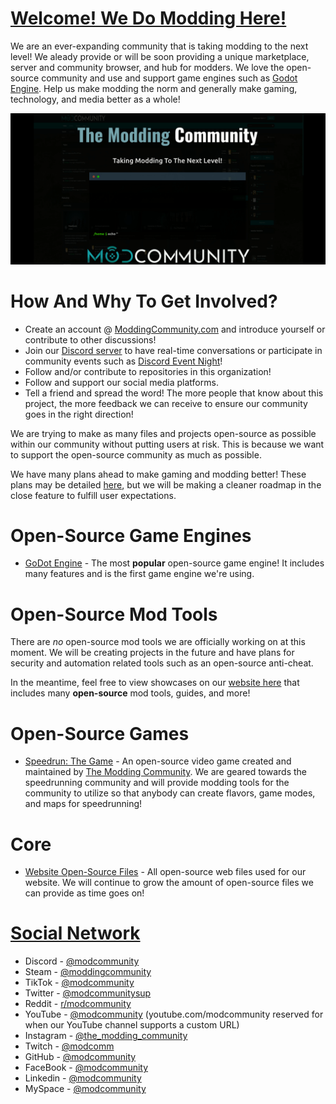 # [Welcome! We Do Modding Here!](https://moddingcommunity.com)
We are an ever-expanding community that is taking modding to the next level! We aleady provide or will be soon providing a unique marketplace, server and community browser, and hub for modders. We love the open-source community and use and support game engines such as [Godot Engine](http://godotengine.org/). Help us make modding the norm and generally make gaming, technology, and media better as a whole!

<a href="https://docs.google.com/presentation/d/e/2PACX-1vSlROYETsWYlJkqM7y9J5qeHRjh6ZY6Liv0RIkxSX6EjQ7X3_kzQFkp3HNHtebks8YAe3e2QV2lBmka/pub" target="_blank"><img src="https://github.com/Deaconn-net/Misc/blob/main/TMC.gif" data-canonical-src="https://github.com/Deaconn-net/Misc/blob/main/TMC.gif" /></a>

# How And Why To Get Involved?
* Create an account @ [ModdingCommunity.com](https://ModdingCommunuity.com) and introduce yourself or contribute to other discussions!
* Join our [Discord server](https://dsc.gg/modcommunity) to have real-time conversations or participate in community events such as [Discord Event Night](https://moddingcommunity.com/forums/calendar/event/1-event-nights-on-discord/)!
* Follow and/or contribute to repositories in this organization!
* Follow and support our social media platforms.
* Tell a friend and spread the word! The more people that know about this project, the more feedback we can receive to ensure our community goes in the right direction!

We are trying to make as many files and projects open-source as possible within our community without putting users at risk. This is because we want to support the open-source community as much as possible.

We have many plans ahead to make gaming and modding better! These plans may be detailed [here](https://github.com/modcommunity/Web-Open-Source), but we will be making a cleaner roadmap in the close feature to fulfill user expectations.

# Open-Source Game Engines
* [GoDot Engine](http://godotengine.org/) - The most **popular** open-source game engine! It includes many features and is the first game engine we're using.

# Open-Source Mod Tools
There are *no* open-source mod tools we are officially working on at this moment. We will be creating projects in the future and have plans for security and automation related tools such as an open-source anti-cheat. 

In the meantime, feel free to view showcases on our [website here](https://moddingcommunity.com/forums/tags/showcase/) that includes many **open-source** mod tools, guides, and more!

# Open-Source Games
* [Speedrun: The Game](https://github.com/speedruntg/source-code) - An open-source video game created and maintained by [The Modding Community](https://github.com/modcommunity). We are geared towards the speedrunning community and will provide modding tools for the community to utilize so that anybody can create flavors, game modes, and maps for speedrunning!

# Core
* [Website Open-Source Files](https://github.com/modcommunity/Web-Open-Source) - All open-source web files used for our website. We will continue to grow the amount of open-source files we can provide as time goes on!

# [Social Network](https://moddingcommunity.com/forums/topic/3-all-social-media-platforms/#comment-3)
* Discord - [@modcommunity](https://dsc.gg/modcommunity)
* Steam - [@moddingcommunity](https://steamcommunity.com/groups/moddingcommunity)
* TikTok - [@modcommunity](https://tiktok.com/@modcommunity)
* Twitter - [@modcommunitysup](https://twitter.com/modcommunitysup)
* Reddit - [r/modcommunity](https://reddit.com/r/modcommunity)
* YouTube - [@modcommunity](https://youtube.com/channel/UCR1cNRhEiTtu8-9V-Lt9sHw) (youtube.com/modcommunity reserved for when our YouTube channel supports a custom URL)
* Instagram - [@the_modding_community](https://instagram.com/the_modding_community)
* Twitch - [@modcomm](https://twitch.tv/modcomm)
* GitHub - [@modcommunity](https://github.com/modcommunity)
* FaceBook - [@modcommunity](https://facebook.com/modcommunity)
* Linkedin - [@modcommunity](https://linkedin.com/company/modcommunity)
* MySpace - [@modcommunity](https://myspace.com/modcommunity)
